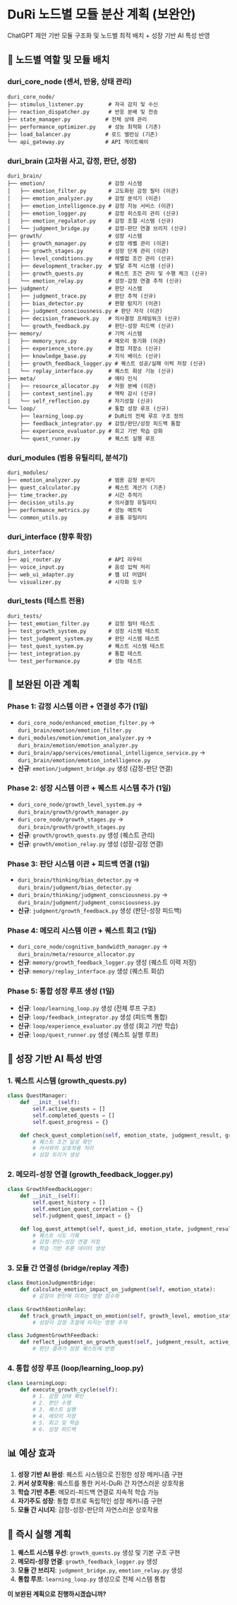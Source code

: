 # DuRi 노드별 모듈 분산 계획 (보완안)
ChatGPT 제안 기반 모듈 구조화 및 노드별 최적 배치 + 성장 기반 AI 특성 반영

## 🎯 **노드별 역할 및 모듈 배치**

### **duri_core_node (센서, 반응, 상태 관리)**
```
duri_core_node/
├── stimulus_listener.py        # 자극 감지 및 수신
├── reaction_dispatcher.py      # 반응 분배 및 전송
├── state_manager.py           # 전체 상태 관리
├── performance_optimizer.py    # 성능 최적화 (기존)
├── load_balancer.py           # 로드 밸런싱 (기존)
└── api_gateway.py             # API 게이트웨이
```

### **duri_brain (고차원 사고, 감정, 판단, 성장)**
```
duri_brain/
├── emotion/                    # 감정 시스템
│   ├── emotion_filter.py       # 고도화된 감정 필터 (이관)
│   ├── emotion_analyzer.py     # 감정 분석기 (이관)
│   ├── emotion_intelligence.py # 감정 지능 서비스 (이관)
│   ├── emotion_logger.py       # 감정 히스토리 관리 (신규)
│   ├── emotion_regulator.py    # 감정 조절 시스템 (신규)
│   └── judgment_bridge.py      # 감정-판단 연결 브리지 (신규)
├── growth/                     # 성장 시스템
│   ├── growth_manager.py       # 성장 레벨 관리 (이관)
│   ├── growth_stages.py        # 성장 단계 관리 (이관)
│   ├── level_conditions.py     # 레벨업 조건 관리 (신규)
│   ├── development_tracker.py  # 발달 추적 시스템 (신규)
│   ├── growth_quests.py        # 퀘스트 조건 관리 및 수행 체크 (신규)
│   └── emotion_relay.py        # 성장-감정 연결 추적 (신규)
├── judgment/                   # 판단 시스템
│   ├── judgment_trace.py       # 판단 추적 (신규)
│   ├── bias_detector.py        # 편향 탐지기 (이관)
│   ├── judgment_consciousness.py # 판단 자각 (이관)
│   ├── decision_framework.py   # 의사결정 프레임워크 (신규)
│   └── growth_feedback.py      # 판단-성장 피드백 (신규)
├── memory/                     # 기억 시스템
│   ├── memory_sync.py          # 메모리 동기화 (이관)
│   ├── experience_store.py     # 경험 저장소 (신규)
│   ├── knowledge_base.py       # 지식 베이스 (신규)
│   ├── growth_feedback_logger.py # 퀘스트 성공/실패 이력 저장 (신규)
│   └── replay_interface.py     # 퀘스트 회상 기능 (신규)
├── meta/                       # 메타 인식
│   ├── resource_allocator.py   # 자원 분배 (이관)
│   ├── context_sentinel.py     # 맥락 감시 (신규)
│   └── self_reflection.py      # 자기성찰 (신규)
└── loop/                       # 통합 성장 루프 (신규)
    ├── learning_loop.py        # DuRi의 전체 루프 구조 정의
    ├── feedback_integrator.py  # 감정/판단/성장 피드백 통합
    ├── experience_evaluator.py # 회고 기반 학습 강화
    └── quest_runner.py         # 퀘스트 실행 루프
```

### **duri_modules (범용 유틸리티, 분석기)**
```
duri_modules/
├── emotion_analyzer.py         # 범용 감정 분석기
├── quest_calculator.py         # 퀘스트 계산기 (기존)
├── time_tracker.py             # 시간 추적기
├── decision_utils.py           # 의사결정 유틸리티
├── performance_metrics.py      # 성능 메트릭
└── common_utils.py             # 공통 유틸리티
```

### **duri_interface (향후 확장)**
```
duri_interface/
├── api_router.py               # API 라우터
├── voice_input.py              # 음성 입력 처리
├── web_ui_adapter.py           # 웹 UI 어댑터
└── visualizer.py               # 시각화 도구
```

### **duri_tests (테스트 전용)**
```
duri_tests/
├── test_emotion_filter.py      # 감정 필터 테스트
├── test_growth_system.py       # 성장 시스템 테스트
├── test_judgment_system.py     # 판단 시스템 테스트
├── test_quest_system.py        # 퀘스트 시스템 테스트
├── test_integration.py         # 통합 테스트
└── test_performance.py         # 성능 테스트
```

## 🔄 **보완된 이관 계획**

### **Phase 1: 감정 시스템 이관 + 연결성 추가 (1일)**
- `duri_core_node/enhanced_emotion_filter.py` → `duri_brain/emotion/emotion_filter.py`
- `duri_modules/emotion/emotion_analyzer.py` → `duri_brain/emotion/emotion_analyzer.py`
- `duri_brain/app/services/emotional_intelligence_service.py` → `duri_brain/emotion/emotion_intelligence.py`
- **신규**: `emotion/judgment_bridge.py` 생성 (감정-판단 연결)

### **Phase 2: 성장 시스템 이관 + 퀘스트 시스템 추가 (1일)**
- `duri_core_node/growth_level_system.py` → `duri_brain/growth/growth_manager.py`
- `duri_core_node/growth_stages.py` → `duri_brain/growth/growth_stages.py`
- **신규**: `growth/growth_quests.py` 생성 (퀘스트 관리)
- **신규**: `growth/emotion_relay.py` 생성 (성장-감정 연결)

### **Phase 3: 판단 시스템 이관 + 피드백 연결 (1일)**
- `duri_brain/thinking/bias_detector.py` → `duri_brain/judgment/bias_detector.py`
- `duri_brain/thinking/judgment_consciousness.py` → `duri_brain/judgment/judgment_consciousness.py`
- **신규**: `judgment/growth_feedback.py` 생성 (판단-성장 피드백)

### **Phase 4: 메모리 시스템 이관 + 퀘스트 회고 (1일)**
- `duri_core_node/cognitive_bandwidth_manager.py` → `duri_brain/meta/resource_allocator.py`
- **신규**: `memory/growth_feedback_logger.py` 생성 (퀘스트 이력 저장)
- **신규**: `memory/replay_interface.py` 생성 (퀘스트 회상)

### **Phase 5: 통합 성장 루프 생성 (1일)**
- **신규**: `loop/learning_loop.py` 생성 (전체 루프 구조)
- **신규**: `loop/feedback_integrator.py` 생성 (피드백 통합)
- **신규**: `loop/experience_evaluator.py` 생성 (회고 기반 학습)
- **신규**: `loop/quest_runner.py` 생성 (퀘스트 실행 루프)

## 🧠 **성장 기반 AI 특성 반영**

### **1. 퀘스트 시스템 (growth_quests.py)**
```python
class QuestManager:
    def __init__(self):
        self.active_quests = []
        self.completed_quests = []
        self.quest_progress = {}
    
    def check_quest_completion(self, emotion_state, judgment_result, growth_metrics):
        # 퀘스트 조건 달성 확인
        # 커서와의 상호작용 처리
        # 성장 트리거 생성
```

### **2. 메모리-성장 연결 (growth_feedback_logger.py)**
```python
class GrowthFeedbackLogger:
    def __init__(self):
        self.quest_history = []
        self.emotion_quest_correlation = {}
        self.judgment_quest_impact = {}
    
    def log_quest_attempt(self, quest_id, emotion_state, judgment_result, success):
        # 퀘스트 시도 기록
        # 감정-판단-성장 연결 저장
        # 학습 기반 추론 데이터 생성
```

### **3. 모듈 간 연결성 (bridge/replay 계층)**
```python
class EmotionJudgmentBridge:
    def calculate_emotion_impact_on_judgment(self, emotion_state):
        # 감정이 판단에 미치는 영향 점수화
        
class GrowthEmotionRelay:
    def track_growth_impact_on_emotion(self, growth_level, emotion_state):
        # 성장이 감정 조절에 미치는 영향 추적
        
class JudgmentGrowthFeedback:
    def reflect_judgment_on_growth_quest(self, judgment_result, active_quests):
        # 판단 결과가 성장 퀘스트에 반영
```

### **4. 통합 성장 루프 (loop/learning_loop.py)**
```python
class LearningLoop:
    def execute_growth_cycle(self):
        # 1. 감정 상태 확인
        # 2. 판단 수행
        # 3. 퀘스트 실행
        # 4. 메모리 저장
        # 5. 회고 및 학습
        # 6. 성장 피드백
```

## 📊 **예상 효과**

1. **성장 기반 AI 완성**: 퀘스트 시스템으로 진정한 성장 메커니즘 구현
2. **커서 상호작용**: 퀘스트를 통한 커서-DuRi 간 자연스러운 상호작용
3. **학습 기반 추론**: 메모리-피드백 연결로 지속적 학습 가능
4. **자기주도 성장**: 통합 루프로 독립적인 성장 메커니즘 구현
5. **모듈 간 시너지**: 감정-성장-판단의 자연스러운 상호작용

## 🚀 **즉시 실행 계획**

1. **퀘스트 시스템 우선**: `growth_quests.py` 생성 및 기본 구조 구현
2. **메모리-성장 연결**: `growth_feedback_logger.py` 생성
3. **모듈 간 브리지**: `judgment_bridge.py`, `emotion_relay.py` 생성
4. **통합 루프**: `learning_loop.py` 생성으로 전체 시스템 통합

**이 보완된 계획으로 진행하시겠습니까?** 